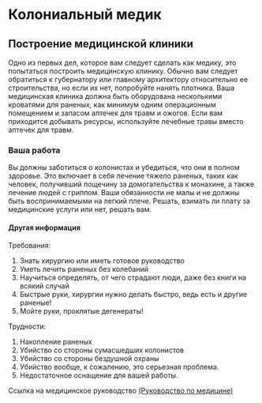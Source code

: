 # Колониальный медик
## Построение медицинской клиники

Одно из первых дел, которое вам следует сделать как медику, это попытаться построить медицинскую клинику. Обычно вам следует обратиться к губернатору или главному архитектору относительно ее строительства, но если их нет, попробуйте нанять плотника. Ваша медицинская клиника должна быть оборудована несколькими кроватями для раненых, как минимум одним операционным помещением и запасом аптечек для травм и ожогов. Если вам приходится добывать ресурсы, используйте лечебные травы вместо аптечек для травм.

### Ваша работа

Вы должны заботиться о колонистах и убедиться, что они в полном здоровье. Это включает в себя лечение тяжело раненых, таких как человек, получивший пощечину за домогательства к монахине, а также лечение людей с гриппом. Ваши обязанности не малы и не должны быть воспринимаемыми на легкий плече. Решать, взимать ли плату за медицинские услуги или нет, решать вам.

#### Другая информация

Требования:

1. Знать хирургию или иметь готовое руководство
2. Уметь лечить раненых без колебаний
3. Научиться определять, от чего страдают люди, даже без книги на всякий случай
4. Быстрые руки, хирургии нужно делать быстро, ведь есть и другие раненые!
5. Мойте руки, проклятые дегенераты!

Трудности:

1. Накопление раненых
2. Убийство со стороны сумасшедших колонистов
3. Убийство со стороны бездушной охраны
4. Убийство вообще, к сожалению, это серьезная проблема.
5. Недостаточное оснащение для вашей работы.

Ссылка на медицинское руководство [(Руководство по медицине)](Guide_to_Medical "wikilink")